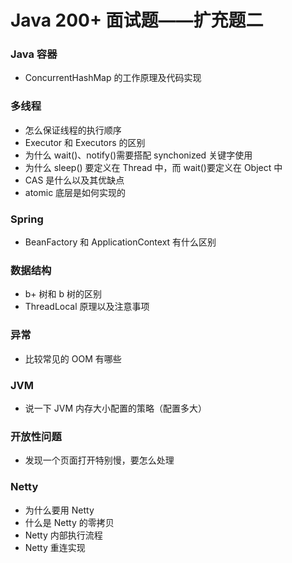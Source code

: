 # Java 200+ 面试题——扩充题二

### Java 容器

- ConcurrentHashMap 的工作原理及代码实现

### 多线程

- 怎么保证线程的执行顺序
- Executor 和 Executors 的区别
- 为什么 wait()、notify()需要搭配 synchonized 关键字使用
- 为什么 sleep() 要定义在 Thread 中，而 wait()要定义在 Object 中
- CAS 是什么以及其优缺点
- atomic 底层是如何实现的

### Spring

- BeanFactory 和 ApplicationContext 有什么区别

### 数据结构

- b+ 树和 b 树的区别
- ThreadLocal 原理以及注意事项

### 异常

- 比较常见的 OOM 有哪些

### JVM

- 说一下 JVM 内存大小配置的策略（配置多大）

### 开放性问题

- 发现一个页面打开特别慢，要怎么处理

### Netty

- 为什么要用 Netty
- 什么是 Netty 的零拷贝
- Netty 内部执行流程
- Netty 重连实现
